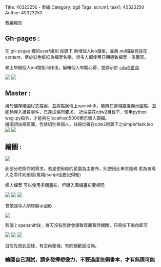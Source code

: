 Title: 40323250 - 暫編
Category: bg9
Tags: scrum1, task1, 40323250
Author: 40323250


暫編報告

<!-- PELICAN_END_SUMMARY -->

<h2>Gh-pages : </h2>在 gh-pages 裡的user/組別 目錄下 新增個人leo檔案，並將.md檔路徑放在content，至於紅色框框為檔案名稱，很多人都使用日期導致檔案一直覆寫。

和上學期個人md檔相同作法，編輯個人學期心得，並顯示於
<a href="http://2015fallhw.github.io/cdw2/post/">cdw2首頁</a> 

<img src="./../files/bg9/1.png">

<img src="./../files/bg9/2.png">



<h2>Master : </h2>
用於儲存繪圖程式檔案，並將檔案傳上openshift，能夠在遠端直接顯示圖檔，並能夠導入組員零件，已達成協同要求。
近端要在cdw2目錄下，使用python wsgi.py指令，才能夠在localhost5000顯示個人圖檔。
<br>
繪圖須註冊藍圖，包括組別與個人，註冊位置在cdw2目錄下之simpleflask.leo

<img src="./../files/bg9/3.png">

<img src="./../files/bg9/4.png">

<h2>繪圖 : </h2>

<img src="./../files/bg9/5.png">

此部分依照你的需求，若是使用你的藍圖為主畫布，則使用此串原始碼
若為被導入之零件則刪除(尾端/script也要記得刪)

個人檔案  可以使用多個畫布，但導入圖檔畫布要相同

<img src="./../files/bg9/6.png">

<img src="./../files/bg9/7.png">

<img src="./../files/bg9/8.png">


會依照導入順序顯示圖形


<img src="./../files/bg9/9.png">


若傳上openshift後，幾天沒有開啟會導致頁面暫時關閉，只需按下重啟即可


<img src="./../files/bg9/10.png">


<img src="./../files/bg9/ABD.png">

<img src="./../files/bg9/ABD2.png">

目前先做到這樣，有空再整理，有問題歡迎洽詢。


<h3>繪圖自己測試，請多發揮想像力，不要過度依賴書本，才有無限可能</h3>




